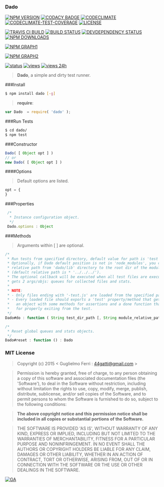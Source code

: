 ### Dado

[![NPM VERSION](http://img.shields.io/npm/v/nprime.svg?style=flat)](https://www.npmjs.org/package/nprime)
[![CODACY BADGE](https://img.shields.io/codacy/b18ed7d95b0a4707a0ff7b88b30d3def.svg?style=flat)](https://www.codacy.com/public/44gatti/nprime)
[![CODECLIMATE](http://img.shields.io/codeclimate/github/rootslab/nprime.svg?style=flat)](https://codeclimate.com/github/rootslab/nprime)
[![CODECLIMATE-TEST-COVERAGE](https://img.shields.io/codeclimate/coverage/github/rootslab/nprime.svg?style=flat)](https://codeclimate.com/github/rootslab/nprime)
[![LICENSE](http://img.shields.io/badge/license-MIT-blue.svg?style=flat)](https://github.com/rootslab/nprime#mit-license)

[![TRAVIS CI BUILD](http://img.shields.io/travis/rootslab/nprime.svg?style=flat)](http://travis-ci.org/rootslab/nprime)
[![BUILD STATUS](http://img.shields.io/david/rootslab/nprime.svg?style=flat)](https://david-dm.org/rootslab/nprime)
[![DEVDEPENDENCY STATUS](http://img.shields.io/david/dev/rootslab/nprime.svg?style=flat)](https://david-dm.org/rootslab/nprime#info=devDependencies)
[![NPM DOWNLOADS](http://img.shields.io/npm/dm/nprime.svg?style=flat)](http://npm-stat.com/charts.html?package=nprime)

[![NPM GRAPH1](https://nodei.co/npm-dl/nprime.png)](https://nodei.co/npm/nprime/)

[![NPM GRAPH2](https://nodei.co/npm/nprime.png?downloads=true&downloadRank=true&stars=true)](https://nodei.co/npm/nprime/)

[![status](https://sourcegraph.com/api/repos/github.com/rootslab/nprime/.badges/status.png)](https://sourcegraph.com/github.com/rootslab/nprime)
[![views](https://sourcegraph.com/api/repos/github.com/rootslab/nprime/.counters/views.png)](https://sourcegraph.com/github.com/rootslab/nprime)
[![views 24h](https://sourcegraph.com/api/repos/github.com/rootslab/nprime/.counters/views-24h.png)](https://sourcegraph.com/github.com/rootslab/nprime)

> __Dado__, a simple and dirty test runner.

###Install

```bash
$ npm install dado [-g]
```

> __require__:

```javascript
var Dado  = require( 'dado' );
```

###Run Tests

```bash
$ cd dado/
$ npm test
```

###Constructor

```javascript
Dado( [ Object opt ] )
// or
new Dado( [ Object opt ] )
```

####Options

> Default options are listed.

```javascript
opt = {
}
```

###Properties

```javascript
 /*
  * Instance configuration object.
  */
 Dado.options : Object
```

###Methods

> Arguments within [ ] are optional.

```javascript
/*
 * Run tests from specified directory, default value for path is 'test' (or './test').
 * Optionally, if Dado default position is not in 'node_modules', you can specify the
 * relative path from 'dado/lib' directory to the root dir of the module to test
 * (default relative path is * '../../../').
 * The optional callback will be executed when all test files are executed, this function
 * gets 2 args/objs: queues for collected files and stats.
 *
 * NOTE:
 * - Only files ending with '-test.js' are loaded from the specified path/dir.
 * - Every loaded file should exports a 'test' property/method that gets 2 arguments,
 *   an object with some methods for assertions and a done function that you should call
 *   for properly exiting from the test.
 */
Dado#do : function ( String test_dir_path [, String module_relative_path [, Function callback ] ] ) : undefined

/*
 * Reset global queues and stats objects.
 */
Dado#reset : function () : Dado
```

### MIT License

> Copyright (c) 2015 &lt; Guglielmo Ferri : 44gatti@gmail.com &gt;

> Permission is hereby granted, free of charge, to any person obtaining
> a copy of this software and associated documentation files (the
> 'Software'), to deal in the Software without restriction, including
> without limitation the rights to use, copy, modify, merge, publish,
> distribute, sublicense, and/or sell copies of the Software, and to
> permit persons to whom the Software is furnished to do so, subject to
> the following conditions:

> __The above copyright notice and this permission notice shall be
> included in all copies or substantial portions of the Software.__

> THE SOFTWARE IS PROVIDED 'AS IS', WITHOUT WARRANTY OF ANY KIND,
> EXPRESS OR IMPLIED, INCLUDING BUT NOT LIMITED TO THE WARRANTIES OF
> MERCHANTABILITY, FITNESS FOR A PARTICULAR PURPOSE AND NONINFRINGEMENT.
> IN NO EVENT SHALL THE AUTHORS OR COPYRIGHT HOLDERS BE LIABLE FOR ANY
> CLAIM, DAMAGES OR OTHER LIABILITY, WHETHER IN AN ACTION OF CONTRACT,
> TORT OR OTHERWISE, ARISING FROM, OUT OF OR IN CONNECTION WITH THE
> SOFTWARE OR THE USE OR OTHER DEALINGS IN THE SOFTWARE.

[![GA](https://ga-beacon.appspot.com/UA-53998692-1/dado/Readme?pixel)](https://github.com/igrigorik/ga-beacon)